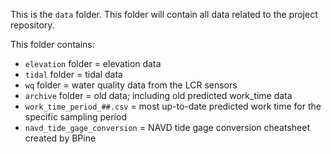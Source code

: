 This is the `data` folder. This folder will contain all data related to the project repository.     
  
This folder contains:  
- `elevation` folder = elevation data
- `tidal` folder = tidal data
- `wq` folder = water quality data from the LCR sensors 
- `archive` folder = old data; including old predicted work_time data
- `work_time_period_##.csv` = most up-to-date predicted work time for the specific sampling period
- `navd_tide_gage_conversion` = NAVD tide gage conversion cheatsheet created by BPine